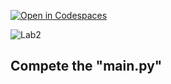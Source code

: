 [![Open in Codespaces](https://classroom.github.com/assets/launch-codespace-2972f46106e565e64193e422d61a12cf1da4916b45550586e14ef0a7c637dd04.svg)](https://classroom.github.com/open-in-codespaces?assignment_repo_id=15367050)
<!--
[Link to Chap 5 Lab4](https://docs.google.com/presentation/d/1r3h2R9JwK9HK_U2Ia-zncL0BSjHV6Giu6ugNJ6yZpgc/edit#slide=id.g16b5233a379_0_34) -->

![Lab2](https://nimbus-screenshots.s3.amazonaws.com/s/e42d26504ae3323203abbb8f6b629330.png)

## Compete the "main.py"
